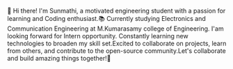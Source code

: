 👋 Hi there! I'm Sunmathi, a motivated engineering student with a passion for learning and Coding enthusiast.📚 Currently studying Electronics and Communication Engineering at M.Kumarasamy college of Engineering. I'am looking forward for Intern opportunity. Constantly learning new technologies to broaden my skill set.Excited to collaborate on projects, learn from others, and contribute to the open-source community.Let's collaborate and build amazing things together!🌱
